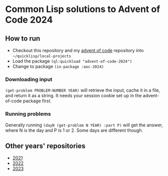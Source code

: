 # Common Lisp solutions to Advent of Code 2024

## How to run

* Checkout this repository and my [advent of code](https://github.com/blake-watkins/advent-of-code) repository into `~/quicklisp/local-projects`
* Load the package `(ql:quickload "advent-of-code-2024")`
* Change to package `(in-package :aoc-2024)`

### Downloading input
`(get-problem PROBLEM-NUMBER YEAR)` will retrieve the input, cache it in a file, and return it as a string. It needs your session cookie set up in the advent-of-code package first.

### Running problems
Generally running `(dayN (get-problem N YEAR) :part P)` will get the answer, where N is the day and P is 1 or 2. Some days are different though. 

## Other years' repositories

* [2021](https://github.com/blake-watkins/advent-of-code-2021)
* [2022](https://github.com/blake-watkins/advent-of-code-2022)
* [2023](https://github.com/blake-watkins/advent-of-code-2023)
